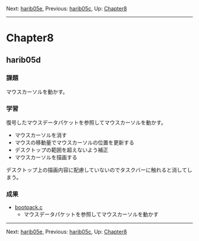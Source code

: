 Next: [harib05e](harib05e.md), Previous: [harib05c](harib05c.md), Up: [Chapter8](chapter8.md)

----

# Chapter8

## harib05d

### 課題

マウスカーソルを動かす。

### 学習

復号したマウスデータパケットを参照してマウスカーソルを動かす。

- マウスカーソルを消す
- マウスの移動量でマウスカーソルの位置を更新する
- デスクトップの範囲を超えないよう補正
- マウスカーソルを描画する

デスクトップ上の描画内容に配慮していないのでタスクバーに触れると消してしまう。

### 成果

- [bootpack.c](/bootpack.c)
    - マウスデータパケットを参照してマウスカーソルを動かす

----

Next: [harib05e](harib05e.md), Previous: [harib05c](harib05c.md), Up: [Chapter8](chapter8.md)
